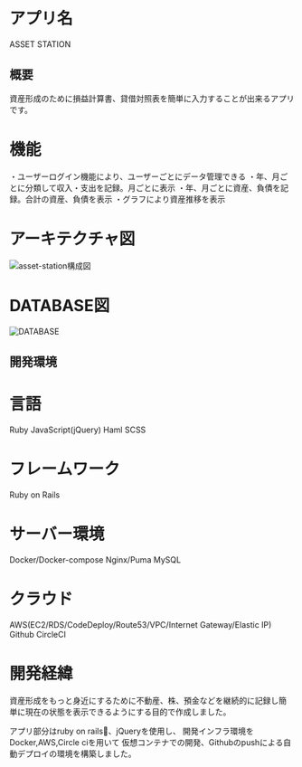 # アプリ名
ASSET STATION

## 概要
資産形成のために損益計算書、貸借対照表を簡単に入力することが出来るアプリです。
# 機能
・ユーザーログイン機能により、ユーザーごとにデータ管理できる
・年、月ごとに分類して収入・支出を記録。月ごとに表示
・年、月ごとに資産、負債を記録。合計の資産、負債を表示
・グラフにより資産推移を表示

# アーキテクチャ図
![asset-station構成図](https://user-images.githubusercontent.com/58078710/81828040-53a09800-9574-11ea-8a0e-76ea086c5038.png)

# DATABASE図
![DATABASE](https://user-images.githubusercontent.com/58078710/81919127-636eb980-9612-11ea-82e1-88a1f8098e2a.png)

## 開発環境

# 言語
Ruby
JavaScript(jQuery)
Haml
SCSS

# フレームワーク
Ruby on Rails

# サーバー環境
Docker/Docker-compose
Nginx/Puma
MySQL

# クラウド
AWS(EC2/RDS/CodeDeploy/Route53/VPC/Internet Gateway/Elastic IP)
Github
CircleCI

# 開発経緯
資産形成をもっと身近にするために不動産、株、預金などを継続的に記録し簡単に現在の状態を表示できるようにする目的で作成しました。

アプリ部分はruby on rails、jQueryを使用し、
開発インフラ環境をDocker,AWS,Circle ciを用いて
仮想コンテナでの開発、Githubのpushによる自動デプロイの環境を構築しました。
